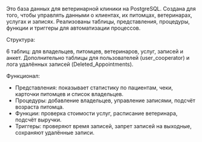 Это база данных для ветеринарной клиники на PostgreSQL. Создана для того, чтобы управлять данными о клиентах, их питомцах, ветеринарах, услугах и записях. 
Реализованы таблицы, представления, процедуры, функции и триггеры для автоматизации процессов.

Структура:

6 таблиц: для владельцев, питомцев, ветеринаров, услуг, записей и анкет.
Дополнительно таблицы для пользователей (user_cooperator) и лога удалённых записей (Deleted_Appointments).

Функционал:
- Представления: показывает статистику по пациентам, чеки, карточки питомцев и список владельцев.
- Процедуры: добавление владельцев, управление записями, подсчёт возраста питомца.
- Функции: проверка стоимости услуг, расписание ветеринара, подсчёт выручки.
- Триггеры: проверяют время записей, запрет записей на выходные, сохраняют удалённые записи.
